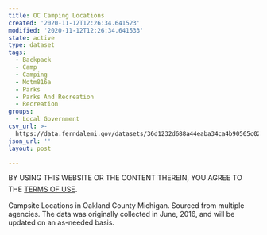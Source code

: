 ```yaml
---
title: OC Camping Locations
created: '2020-11-12T12:26:34.641523'
modified: '2020-11-12T12:26:34.641533'
state: active
type: dataset
tags:
  - Backpack
  - Camp
  - Camping
  - Motm816a
  - Parks
  - Parks And Recreation
  - Recreation
groups:
  - Local Government
csv_url: >-
  https://data.ferndalemi.gov/datasets/36d1232d688a44eaba34ca4b90565c02_0.csv?outSR=%7B%22latestWkid%22%3A2253%2C%22wkid%22%3A2253%7D
json_url: ''
layout: post

---
```









<p>BY USING THIS WEBSITE OR THE CONTENT THEREIN, YOU AGREE TO THE <u><a href='https://www.oakgov.com/open-data-terms'>TERMS OF USE</a></u><span style='font-family: &quot;Avenir Next W01&quot;, &quot;Avenir Next W00&quot;, &quot;Avenir Next&quot;, Avenir, &quot;Helvetica Neue&quot;, Helvetica, Arial, sans-serif; font-size: 17px;'>. </span><br /></p><p>Campsite Locations in Oakland County Michigan. Sourced from multiple agencies. The data was originally collected in June, 2016, and will be updated on an as-needed basis.</p>
